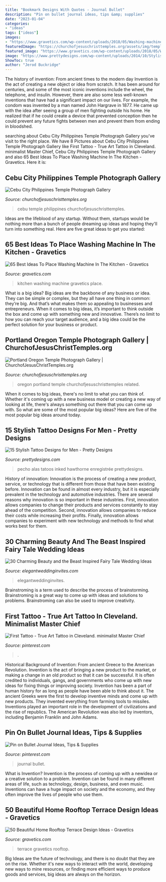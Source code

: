 ```yaml
---
title: "Bookmark Designs With Quotes - Journal Bullet"
description: "Pin on bullet journal ideas, tips &amp; supplies"
date: "2023-01-04"
categories:
- "ideas"
tags: ["ideas"]
images:
- "https://www.gravetics.com/wp-content/uploads/2018/05/Washing-machine-in-kitchen-40.jpg"
featuredImage: "https://churchofjesuschristtemples.org/assets/img/temples/portland-oregon-temple/portland-oregon-temple-13545.jpg"
featured_image: "https://www.gravetics.com/wp-content/uploads/2018/05/Washing-machine-in-kitchen-40.jpg"
image: "https://www.prettydesigns.com/wp-content/uploads/2014/10/Stylish-Tattoo-for-Men.jpg"
ShowToc: true
author: "Jerod Buckridge"
---
```



The history of invention: From ancient times to the modern day
Invention is the act of creating a new object or idea from scratch. It has been around for centuries, and some of the most iconic inventions include the wheel, the telephone, and insulin. However, there are also some less well-known inventions that have had a significant impact on our lives. For example, the condom was invented by a man named John Hargrave in 1877. He came up with the idea after seeing a group of men fighting outside his home. He realized that if he could create a device that prevented conception then he could prevent any future fights between men and prevent them from ending in bloodshed.

	

		
searching about Cebu City Philippines Temple Photograph Gallery you've visit to the right place. We have 8 Pictures about Cebu City Philippines Temple Photograph Gallery like First Tattoo - True Art Tattoo in Cleveland. minimalist Master Chief, Cebu City Philippines Temple Photograph Gallery and also 65 Best Ideas To Place Washing Machine In The Kitchen - Gravetics. Here it is:
		
    
## Cebu City Philippines Temple Photograph Gallery

<img loading=lazy src="https://churchofjesuschristtemples.org/assets/img/temples/cebu-city-philippines-temple/cebu-city-philippines-temple-3999.jpg" onerror="this.onerror=null;this.src='https://tse2.mm.bing.net/th?id=OIP.ZeUzYcbqV5GOgUayiAxrNQHaK_&amp;pid=15.1';" alt="Cebu City Philippines Temple Photograph Gallery">

_Source: churchofjesuschristtemples.org_

>cebu temple philippines churchofjesuschristtemples. 

	

Ideas are the lifeblood of any startup. Without them, startups would be nothing more than a bunch of people dreaming up ideas and hoping they'll turn into something real. Here are five great ideas to get you started: 

    
## 65 Best Ideas To Place Washing Machine In The Kitchen - Gravetics

<img loading=lazy src="https://www.gravetics.com/wp-content/uploads/2018/05/Washing-machine-in-kitchen-40.jpg" onerror="this.onerror=null;this.src='https://tse4.mm.bing.net/th?id=OIP.Nzl_EhG90vMPNknbc23o0gHaLH&amp;pid=15.1';" alt="65 Best Ideas To Place Washing Machine In The Kitchen - Gravetics">

_Source: gravetics.com_

>kitchen washing machine gravetics place. 

	

What is a big idea?
Big ideas are the backbone of any business or idea. They can be simple or complex, but they all have one thing in common: they’re big. And that’s what makes them so appealing to businesses and entrepreneurs. When it comes to big ideas, it’s important to think outside the box and come up with something new and innovative. There’s no limit to how you can reach your target audience, and a big idea could be the perfect solution for your business or product.

    
## Portland Oregon Temple Photograph Gallery | ChurchofJesusChristTemples.org

<img loading=lazy src="https://churchofjesuschristtemples.org/assets/img/temples/portland-oregon-temple/portland-oregon-temple-13545.jpg" onerror="this.onerror=null;this.src='https://tse2.mm.bing.net/th?id=OIP.lufsSWIB7GJMJTrSswBbEAHaLC&amp;pid=15.1';" alt="Portland Oregon Temple Photograph Gallery | ChurchofJesusChristTemples.org">

_Source: churchofjesuschristtemples.org_

>oregon portland temple churchofjesuschristtemples related. 

	

When it comes to big ideas, there's no limit to what you can think of. Whether it's coming up with a new business model or creating a new way of looking at life, there's always something out there that you can come up with. So what are some of the most popular big ideas? Here are five of the most popular big ideas around today.

    
## 15 Stylish Tattoo Designs For Men - Pretty Designs

<img loading=lazy src="https://www.prettydesigns.com/wp-content/uploads/2014/10/Stylish-Tattoo-for-Men.jpg" onerror="this.onerror=null;this.src='https://tse4.mm.bing.net/th?id=OIP.u0zR8N7OTK7Pj1AWEt4C8QHaK1&amp;pid=15.1';" alt="15 Stylish Tattoo Designs for Men - Pretty Designs">

_Source: prettydesigns.com_

>pecho alas tatoos inked hawthorne enregistrée prettydesigns. 

	

History of innovation:
Innovation is the process of creating a new product, service, or technology that is different from those that have been existing before. Innovation can be found in almost every industry, but it is especially prevalent in the technology and automotive industries. There are several reasons why innovation is so important in these industries. First, innovation allows companies to change their products and services constantly to stay ahead of the competition. Second, innovation allows companies to reduce their costs while increasing their profits. Finally, innovation allows companies to experiment with new technology and methods to find what works best for them.

    
## 30 Charming Beauty And The Beast Inspired Fairy Tale Wedding Ideas

<img loading=lazy src="https://www.elegantweddinginvites.com/wedding-blog/wp-content/uploads/2017/06/beauty-and-the-beast-disney-wedding-cakes.jpg" onerror="this.onerror=null;this.src='https://tse2.mm.bing.net/th?id=OIP.ZsyOp5Ftiohzdrym4u3ziAHaJ5&amp;pid=15.1';" alt="30 Charming Beauty and the Beast Inspired Fairy Tale Wedding Ideas">

_Source: elegantweddinginvites.com_

>elegantweddinginvites. 

	

Brainstroming is a term used to describe the process of brainstorming. Brainstroming is a great way to come up with ideas and solutions to problems. Brainstroming can also be used to improve creativity.

    
## First Tattoo - True Art Tattoo In Cleveland. Minimalist Master Chief

<img loading=lazy src="https://i.pinimg.com/736x/f5/08/a0/f508a099f2cb3a245c314e032e76022f.jpg" onerror="this.onerror=null;this.src='https://tse2.mm.bing.net/th?id=OIP.MSYPwueKZx1z_SBUkZz7agHaJ3&amp;pid=15.1';" alt="First Tattoo - True Art Tattoo in Cleveland. minimalist Master Chief">

_Source: pinterest.com_

>. 

	

Historical Background of Invention: From ancient Greece to the American Revolution.
Invention is the act of bringing a new product to the market, or making a change in an old product so that it can be successful. It is often credited to individuals, gangs, and governments who come up with new ideas for fixing things or improving society. Invention has been a part of human history for as long as people have been able to think about it. The ancient Greeks were the first to develop inventive minds and come up with new products. They invented everything from farming tools to missiles. Inventions played an important role in the development of civilizations and the rise of republics. The American Revolution was also led by inventors, including Benjamin Franklin and John Adams.

    
## Pin On Bullet Journal Ideas, Tips &amp; Supplies

<img loading=lazy src="https://i.pinimg.com/736x/37/36/38/3736385fa9988ef213c43cb374a10e8c.jpg" onerror="this.onerror=null;this.src='https://tse1.mm.bing.net/th?id=OIP.dxQ0Ha8dh7Ka8D_92xBhGwHaJ4&amp;pid=15.1';" alt="Pin on Bullet Journal Ideas, Tips &amp; Supplies">

_Source: pinterest.com_

>journal bullet. 

	

What is Invention?
Invention is the process of coming up with a newidea or a creative solution to a problem. Invention can be found in many different areas of life, such as technology, design, business, and even music. Inventions can have a huge impact on society and the economy, and they often improve the lives of people who use them.

    
## 50 Beautiful Home Rooftop Terrace Design Ideas - Gravetics

<img loading=lazy src="http://www.gravetics.com/wp-content/uploads/2016/12/wooden-arbor-and-yellow-lighting.jpg" onerror="this.onerror=null;this.src='https://tse3.mm.bing.net/th?id=OIP.PJ2uN1Cf8XEEGi9N85aTEAHaH_&amp;pid=15.1';" alt="50 Beautiful Home Rooftop Terrace Design Ideas - Gravetics">

_Source: gravetics.com_

>terrace gravetics rooftop. 

	

Big Ideas are the future of technology, and there is no doubt that they are on the rise. Whether it's new ways to interact with the world, developing new ways to mine resources, or finding more efficient ways to produce goods and services, big ideas are always on the horizon. 


